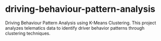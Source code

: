 # driving-behaviour-pattern-analysis
Driving Behaviour Pattern Analysis using K-Means Clustering. This project analyzes telematics data to identify driver behavior patterns through clustering techniques.
